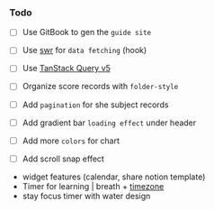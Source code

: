 ### Todo

- [ ] Use GitBook to gen the `guide site`
- [ ] Use [swr](https://swr.vercel.app/) for `data fetching` (hook)
- [ ] Use [TanStack Query v5](https://tanstack.com/query/latest/docs/react/installation)

- [ ] Organize score records with `folder-style`
- [ ] Add `pagination` for she subject records
- [ ] Add gradient bar `loading effect` under header
- [ ] Add more `colors` for chart
- [ ] Add scroll snap effect

- widget features (calendar, share notion template)
- Timer for learning | breath + [timezone](https://time.antfu.me/)
- stay focus timer with water design
